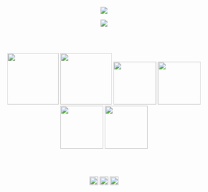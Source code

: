 <p align="center">
  <img align="center" src="https://github-readme-stats.vercel.app/api?username=0xb0b1&hide=issues&show_icons=true&count_private=true&show_icons=true&include_all_commits=true&theme=dracula">
</p>
  
<p align="center">
  <img align="center" src="https://github-readme-stats.vercel.app/api/top-langs/?username=0xb0b1&langs_count=9&layout=compact&hide=HASKELL,PYTHON,HTML,Shell&text_colorFFFFFF)](https://github.com/0xb0b1/github-readme-stats&theme=dracula">
</p>

<br>
<br>
<p align="center">
  <img src="https://media.giphy.com/media/XAxylRMCdpbEWUAvr8/giphy.gif" width="120">
  <img src="https://media.giphy.com/media/fsEaZldNC8A1PJ3mwp/giphy.gif" width="120">
  <img src="https://media.giphy.com/media/ln7z2eWriiQAllfVcn/giphy.gif" width="100">
  <img src="https://media.giphy.com/media/eNAsjO55tPbgaor7ma/giphy.gif" width="100">
  <img src="https://i.giphy.com/media/KzJkzjggfGN5Py6nkT/200.webp" width="100">
  <img src="https://media.giphy.com/media/kH1DBkPNyZPOk0BxrM/giphy.gif" width="100"
  <img src="https://i.giphy.com/media/IdyAQJVN2kVPNUrojM/200.webp" width="200">
</p>
<br>
<br>
<p align="center">
  <a href="https://twitter.com/p_vcent" target="_blank"><img align="center" src="https://simpleicons.org/icons/twitter.svg" alt="twitter" height="20" width="20" /></a>
  <a href="https://t.me/b_0_b_1" target="_blank"><img align="center" src="https://simpleicons.org/icons/telegram.svg" alt="telegram" height="20" width="20" /></a>
  <a href="https://www.linkedin.com/in/paulo-vicente-6abab0198/" target"_blank"><img align="center" src="https://simpleicons.org/icons/linkedin.svg" alt="linkedin" height="20" width="20" /></a>
</p>
<br>

